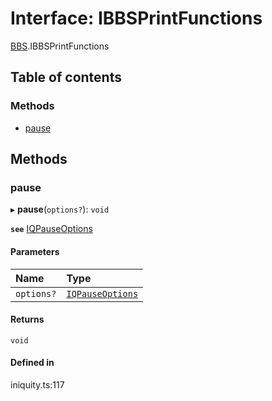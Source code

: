 # Interface: IBBSPrintFunctions

[BBS](../modules/BBS.md).IBBSPrintFunctions

## Table of contents

### Methods

- [pause](BBS.IBBSPrintFunctions.md#pause)

## Methods

### pause

▸ **pause**(`options?`): `void`

**`see`** [IQPauseOptions](BBS.IQPauseOptions.md)

#### Parameters

| Name | Type |
| :------ | :------ |
| `options?` | [`IQPauseOptions`](BBS.IQPauseOptions.md) |

#### Returns

`void`

#### Defined in

iniquity.ts:117

